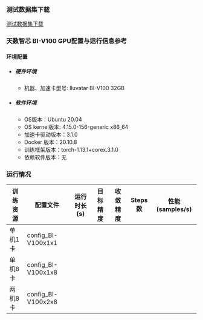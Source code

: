 
### 测试数据集下载
[测试数据集下载](../../benchmarks/bert/README.md#测试数据集下载)

### 天数智芯 BI-V100 GPU配置与运行信息参考
#### 环境配置
- ##### 硬件环境
    - 机器、加速卡型号: Iluvatar BI-V100 32GB

- ##### 软件环境
   - OS版本：Ubuntu 20.04
   - OS kernel版本:  4.15.0-156-generic x86_64    
   - 加速卡驱动版本：3.1.0
   - Docker 版本：20.10.8
   - 训练框架版本：torch-1.13.1+corex.3.1.0
   - 依赖软件版本：无


### 运行情况
| 训练资源 | 配置文件            | 运行时长(s) | 目标精度 | 收敛精度 | Steps数 | 性能(samples/s) |
| -------- | ------------------ | ---------- | ------- | -------  | ------- | --------------- |
| 单机1卡  | config_BI-V100x1x1 |     |     |    |    |            |
| 单机8卡  | config_BI-V100x1x8 |     |     |    |    |            |
| 两机8卡  | config_BI-V100x2x8 |     |     |    |    |            |



